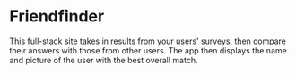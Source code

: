 # Friendfinder
This full-stack site takes in results from your users' surveys, then compare their answers with those from other users. The app then displays the name and picture of the user with the best overall match.
